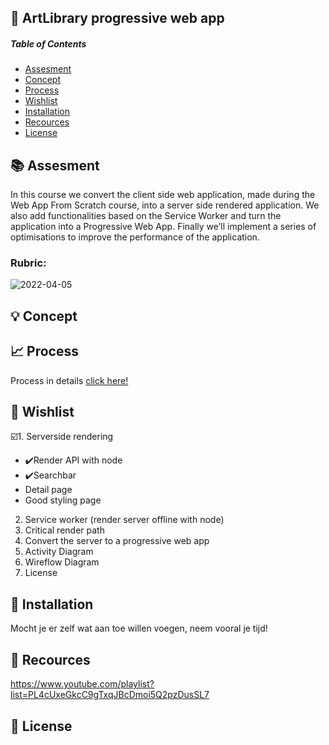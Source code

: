 ## 📱 ArtLibrary progressive web app
##### Table of Contents
* [Assesment](https://github.com/Yolandaokyere/RijkArt-progressive-web/blob/main/README.md#-assesment)
* [Concept](https://github.com/Yolandaokyere/RijkArt-progressive-web/blob/main/README.md#-concept)
* [Process](https://github.com/Yolandaokyere/RijkArt-progressive-web/blob/main/README.md#-process)
* [Wishlist](https://github.com/Yolandaokyere/RijkArt-progressive-web/blob/main/README.md#-wishlist)
* [Installation](https://github.com/Yolandaokyere/RijkArt-progressive-web/blob/main/README.md#-installation)
* [Recources](https://github.com/Yolandaokyere/RijkArt-progressive-web/blob/main/README.md#-recources)
* [License](https://github.com/samclarkb/Barcode-app-PWA#bookmark-license)
## 📚 Assesment
In this course we convert the client side web application, made during the Web App From Scratch course, into a server side rendered application. We also add functionalities based on the Service Worker and turn the application into a Progressive Web App. Finally we’ll implement a series of optimisations to improve the performance of the application.

### Rubric:
![2022-04-05](https://user-images.githubusercontent.com/97689634/161749340-93661308-4e25-4dff-be51-e48d9c7a8e4f.png)



## 💡 Concept
## 📈 Process
Process in details [click here!](https://github.com/Yolandaokyere/RijkArt-progressive-web/wiki)

## 📝 Wishlist
☑️1.  Serverside rendering 
*  ✔️Render API with node 
*  ✔️Searchbar
*  Detail page
*  Good styling page 
2. Service worker (render server offline with node)
3. Critical render path
4. Convert the server to a progressive web app
5. Activity Diagram
6. Wireflow Diagram 
7. License
 
## 🔧 Installation
Mocht je er zelf wat aan toe willen voegen, neem vooral je tijd!


## 🔎 Recources
https://www.youtube.com/playlist?list=PL4cUxeGkcC9gTxqJBcDmoi5Q2pzDusSL7
## 🔖 License

